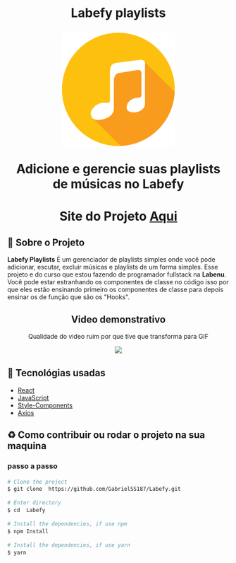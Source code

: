 <h1 align="center">
    <p>Labefy playlists</p>
    <img src="public/favicon.ico" />
    <p>Adicione e gerencie suas playlists de músicas no Labefy<p>
</h1>

<h1 align="center">Site do Projeto
<a href="http://labefy-playlist.surge.sh ">
Aqui</a></h1>


## 📕 Sobre o Projeto

**Labefy Playlists** É um gerenciador de playlists simples onde você pode adicionar, escutar, excluir músicas e playlists de um  forma símples. Esse projeto e do curso que estou fazendo de programador fullstack na **Labenu**. Você pode estar estranhando os componentes de classe no código isso por que eles estão ensinando primeiro os componentes de classe para depois ensinar os de função que são os "Hooks".

<h2 align="center">Video demonstrativo</h2>
<p align="center">Qualidade do video ruim por que tive que transforma para GIF</p>
   
<p align="center">
  <img src="https://media.giphy.com/media/h6GCcibr0vL0bqNw9H/giphy.gif" width="600"/>
</p>

## 🔨 Tecnológias usadas

- [React](https://pt-br.reactjs.org/)
- [JavaScript](https://www.javascript.com/)
- [Style-Components](https://styled-components.com/)
- [Axios](https://axios-http.com/)

## ♻ Como contribuir ou rodar o projeto na sua maquina

### passo a passo

```bash
# Clone the project
$ git clone  https://github.com/GabrielSS187/Labefy.git
```

```bash
# Enter directory
$ cd  Labefy
```

```bash
# Install the dependencies, if use npm
$ npm Install
```

```bash
# Install the dependencies, if use yarn
$ yarn
```

